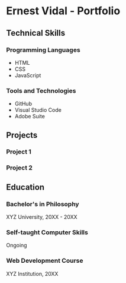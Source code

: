 # Ernest Vidal - Portfolio

## Technical Skills

### Programming Languages
- HTML
- CSS
- JavaScript

### Tools and Technologies
- GitHub
- Visual Studio Code
- Adobe Suite

## Projects

### Project 1

### Project 2

## Education

### Bachelor's in Philosophy
XYZ University, 20XX - 20XX

### Self-taught Computer Skills
Ongoing

### Web Development Course
XYZ Institution, 20XX
